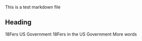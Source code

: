 This is a test markdown file

## Heading
18Fers
US Government
18Fers in the US Government
More words
